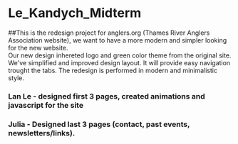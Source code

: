 # Le_Kandych_Midterm

##This is the redesign project for anglers.org (Thames River Anglers Association website), we want to have a more modern and simpler looking for the new website.  
Our new design inhereted logo and green color theme from the original site. We've simplified and improved design layout. It will provide easy navigation trought the tabs. The redesign is performed in modern and minimalistic style.


### Lan Le - designed first 3 pages, created animations and javascript for the site
### Julia - Designed last 3 pages (contact, past events, newsletters/links).